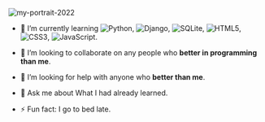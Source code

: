 
![my-portrait-2022](https://github.com/Arik59/Arik59/assets/136832861/f3587dd3-d698-40e4-9da3-ce381d104b40)

- 🌱 I’m currently learning ![Python](https://img.shields.io/badge/python-3670A0?style=for-the-badge&logo=python&logoColor=ffdd54), ![Django](https://img.shields.io/badge/django-%23092E20.svg?style=for-the-badge&logo=django&logoColor=white), ![SQLite](https://img.shields.io/badge/sqlite-%2307405e.svg?style=for-the-badge&logo=sqlite&logoColor=white), ![HTML5](https://img.shields.io/badge/html5-%23E34F26.svg?style=for-the-badge&logo=html5&logoColor=white), ![CSS3](https://img.shields.io/badge/css3-%231572B6.svg?style=for-the-badge&logo=css3&logoColor=white), ![JavaScript](https://img.shields.io/badge/javascript-%23323330.svg?style=for-the-badge&logo=javascript&logoColor=%23F7DF1E).



- 👯 I’m looking to collaborate on any people who **better in programming than me**.
- 🤔 I’m looking for help with anyone who **better than me**.
- 💬 Ask me about What I had already learned.
- ⚡ Fun fact: I go to bed late.
